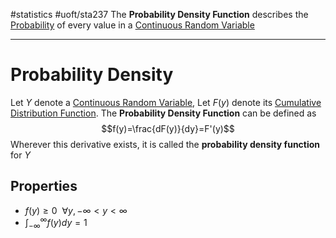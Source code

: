 #statistics #uoft/sta237 
The **Probability Density Function** describes the [Probability](Probability.md) of every value in a [Continuous Random Variable](Continuous%20Random%20Variable.md)

---
# Probability Density
Let $Y$ denote a [Continuous Random Variable](Continuous%20Random%20Variable.md), Let $F(y)$ denote its [Cumulative Distribution Function](Cumulative%20Distribution%20Function.md). The **Probability Density Function** can be defined as $$f(y)=\frac{dF(y)}{dy}=F'(y)$$
Wherever this derivative exists, it is called the **probability density function** for $Y$

## Properties
- $f(y) \geq 0  \ \ \forall y, -\infty < y < \infty$
- $\int_{-\infty}^{\infty}f(y)dy=1$
